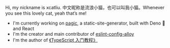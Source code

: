 Hi, my nickname is xcatliu. 中文昵称是流浪小猫，也可以叫我小猫。Whenever you see this lovely cat, yeah that’s me!

- I'm currently working on [pagic](https://github.com/xcatliu/pagic), a static-site-generator, built with Deno 🦕 and React
- I'm the creator and main contributor of [eslint-config-alloy](https://github.com/AlloyTeam/eslint-config-alloy)
- I'm the author of [《TypeScript 入门教程》](https://github.com/xcatliu/typescript-tutorial)
